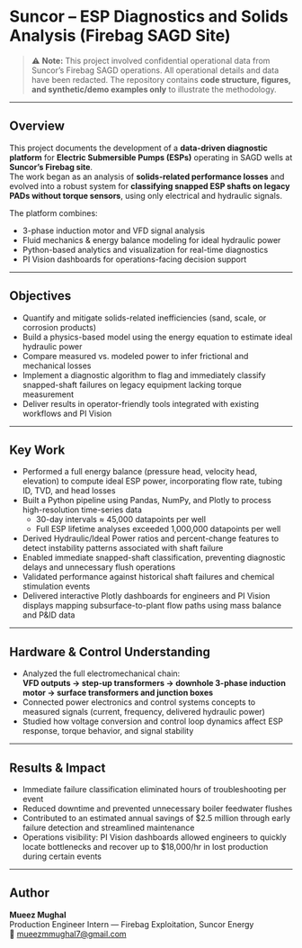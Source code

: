 # Suncor – ESP Diagnostics and Solids Analysis (Firebag SAGD Site)

> ⚠️ **Note:** This project involved confidential operational data from Suncor’s Firebag SAGD operations. All operational details and data have been redacted. The repository contains **code structure, figures, and synthetic/demo examples only** to illustrate the methodology.

---

## Overview
This project documents the development of a **data-driven diagnostic platform** for **Electric Submersible Pumps (ESPs)** operating in SAGD wells at **Suncor’s Firebag site**.  
The work began as an analysis of **solids-related performance losses** and evolved into a robust system for **classifying snapped ESP shafts on legacy PADs without torque sensors**, using only electrical and hydraulic signals.

The platform combines:
- 3-phase induction motor and VFD signal analysis  
- Fluid mechanics & energy balance modeling for ideal hydraulic power  
- Python-based analytics and visualization for real-time diagnostics  
- PI Vision dashboards for operations-facing decision support  

---

## Objectives
- Quantify and mitigate solids-related inefficiencies (sand, scale, or corrosion products)  
- Build a physics-based model using the energy equation to estimate ideal hydraulic power  
- Compare measured vs. modeled power to infer frictional and mechanical losses  
- Implement a diagnostic algorithm to flag and immediately classify snapped-shaft failures on legacy equipment lacking torque measurement  
- Deliver results in operator-friendly tools integrated with existing workflows and PI Vision  

---

## Key Work
- Performed a full energy balance (pressure head, velocity head, elevation) to compute ideal ESP power, incorporating flow rate, tubing ID, TVD, and head losses  
- Built a Python pipeline using Pandas, NumPy, and Plotly to process high-resolution time-series data  
  - 30-day intervals ≈ 45,000 datapoints per well  
  - Full ESP lifetime analyses exceeded 1,000,000 datapoints per well  
- Derived Hydraulic/Ideal Power ratios and percent-change features to detect instability patterns associated with shaft failure  
- Enabled immediate snapped-shaft classification, preventing diagnostic delays and unnecessary flush operations  
- Validated performance against historical shaft failures and chemical stimulation events  
- Delivered interactive Plotly dashboards for engineers and PI Vision displays mapping subsurface-to-plant flow paths using mass balance and P&ID data  

---

## Hardware & Control Understanding
- Analyzed the full electromechanical chain:  
  **VFD outputs → step-up transformers → downhole 3-phase induction motor → surface transformers and junction boxes**
- Connected power electronics and control systems concepts to measured signals (current, frequency, delivered hydraulic power)  
- Studied how voltage conversion and control loop dynamics affect ESP response, torque behavior, and signal stability  

---

## Results & Impact
- Immediate failure classification eliminated hours of troubleshooting per event  
- Reduced downtime and prevented unnecessary boiler feedwater flushes  
- Contributed to an estimated annual savings of \$2.5 million through early failure detection and streamlined maintenance  
- Operations visibility: PI Vision dashboards allowed engineers to quickly locate bottlenecks and recover up to \$18,000/hr in lost production during certain events  

---

## Author
**Mueez Mughal**  
Production Engineer Intern — Firebag Exploitation, Suncor Energy  
📧 mueezmmughal7@gmail.com
